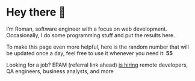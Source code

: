 # Hey there 👋

I’m Roman, software engineer with a focus on web development. Occasionally, I do
some programming stuff and put the results here.

To make this page even more helpful, here is the random number that will be
updated once a day, feel free to use it whenever you need it: **55**

Looking for a job? EPAM (referral link ahead) [is hiring](https://epa.ms/RomanGusev) remote developers,
QA engineers, business analysts, and more
